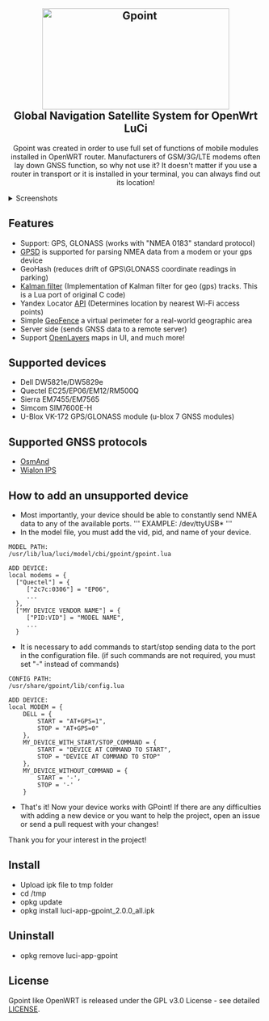 <h2 align="center">
 <img src="https://github.com/Kodo-kakaku/luci-app-gpoint/blob/main/Images/logo.png" alt="Gpoint" height="200" width="370">
  <br>Global Navigation Satellite System for OpenWrt LuCi<br>
</h2>

<p align="center">Gpoint was created in order to use full set of functions of mobile modules installed in OpenWRT router.
Manufacturers of GSM/3G/LTE modems often lay down GNSS function, so why not use it?
It doesn't matter if you use a router in transport or it is installed in your terminal, you can always find out its location!</p>
<details>
   <summary>Screenshots</summary>
   <img src="https://github.com/Kodo-kakaku/luci-app-gpoint/blob/main/Images/overview_wait.png" alt="overview_wait">
   <img src="https://github.com/Kodo-kakaku/luci-app-gpoint/blob/main/Images/overview.png" alt="overview">
   <img src="https://github.com/Kodo-kakaku/luci-app-gpoint/blob/main/Images/settings.png" alt="overview">
</details>

## Features
- Support: GPS, GLONASS (works with "NMEA 0183" standard protocol)
- [GPSD](https://gpsd.io) is supported for parsing NMEA data from a modem or your gps device
- GeoHash (reduces drift of GPS\GLONASS coordinate readings in parking)
- [Kalman filter](https://github.com/lacker/ikalman) (Implementation of Kalman filter for geo (gps) tracks. This is a Lua port of original C code)
- Yandex Locator [API](https://yandex.ru/dev/locator/) (Determines location by nearest Wi-Fi access points)
- Simple [GeoFence](https://en.wikipedia.org/wiki/Geo-fence) a virtual perimeter for a real-world geographic area
- Server side (sends GNSS data to a remote server)
- Support [OpenLayers](https://openlayers.org/) maps in UI, and much more!

## Supported devices
- Dell DW5821e/DW5829e
- Quectel EC25/EP06/EM12/RM500Q 
- Sierra EM7455/EM7565
- Simcom SIM7600E-H
- U-Blox VK-172 GPS/GLONASS module (u-blox 7 GNSS modules)

## Supported GNSS protocols
- [OsmAnd](https://www.traccar.org/osmand/)
- [Wialon IPS](https://gurtam.com/ru/gps-hardware/soft/wialon-ips)

## How to add an unsupported device
- Most importantly, your device should be able to constantly send 
NMEA data to any of the available ports.
'''
EXAMPLE: /dev/ttyUSB*
'''
- In the model file, you must add the vid, pid, and name of your device.

```
MODEL PATH: 
/usr/lib/lua/luci/model/cbi/gpoint/gpoint.lua

ADD DEVICE: 
local modems = {
  ["Quectel"] = {
     ["2c7c:0306"] = "EP06",
     ...
  },
  ["MY DEVICE VENDOR NAME"] = {
     ["PID:VID"] = "MODEL NAME",
     ...
  }
```
- It is necessary to add commands to start/stop sending data to the port in the configuration file.
(if such commands are not required, you must set "-" instead of commands)

```
CONFIG PATH:
/usr/share/gpoint/lib/config.lua

ADD DEVICE:
local MODEM = {
    DELL = {
        START = "AT+GPS=1",
        STOP = "AT+GPS=0"
    },
    MY_DEVICE_WITH_START/STOP_COMMAND = {
        START = "DEVICE AT COMMAND TO START",
        STOP = "DEVICE AT COMMAND TO STOP"
    },
    MY_DEVICE_WITHOUT_COMMAND = {
        START = '-',
        STOP = '-'
    }
```

- That's it! Now your device works with GPoint! 
If there are any difficulties with adding a new device or you want to help the project,
open an issue or send a pull request with your changes!

Thank you for your interest in the project!

## Install
- Upload ipk file to tmp folder
- cd /tmp
- opkg update
- opkg install luci-app-gpoint_2.0.0_all.ipk

## Uninstall
- opkg remove luci-app-gpoint

## License  
Gpoint like OpenWRT is released under the GPL v3.0 License - see detailed [LICENSE](https://github.com/Kodo-kakaku/luci-app-gpoint/blob/main/LICENSE).
